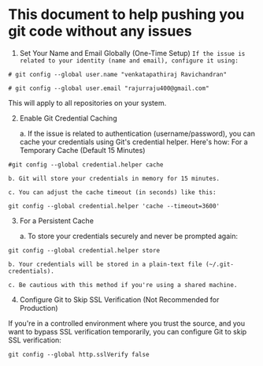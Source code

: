 # This document to help pushing you git code without any issues


1. Set Your Name and Email Globally (One-Time Setup)
    `If the issue is related to your identity (name and email), configure it using:`


```
# git config --global user.name "venkatapathiraj Ravichandran"

# git config --global user.email "rajurraju400@gmail.com"
```

This will apply to all repositories on your system.

2. Enable Git Credential Caching

    a. If the issue is related to authentication (username/password), you can cache your credentials using Git's credential helper. Here's how:
        For a Temporary Cache (Default 15 Minutes)

```
#git config --global credential.helper cache
```

    b. Git will store your credentials in memory for 15 minutes.

    c. You can adjust the cache timeout (in seconds) like this:

```
git config --global credential.helper 'cache --timeout=3600'
```


3. For a Persistent Cache

    a. To store your credentials securely and never be prompted again:


```
git config --global credential.helper store
```

    b. Your credentials will be stored in a plain-text file (~/.git-credentials).

    c. Be cautious with this method if you're using a shared machine.


4. Configure Git to Skip SSL Verification (Not Recommended for Production)

If you're in a controlled environment where you trust the source, and you want to bypass SSL verification temporarily, you can configure Git to skip SSL verification:

```
git config --global http.sslVerify false

```